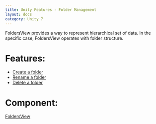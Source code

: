 ```yaml
---
title: Unity Features - Folder Management
layout: docs
category: Unity 7
---
```


FoldersView provides a way to represent hierarchical set of data. In the specific case, FoldersView operates with folder structure.

# Features: 

- [Create a folder](folder-management/create-folder.md)
- [Rename a folder](folder-management/rename-folder.md)
- [Delete a folder](folder-management/delete-folder.md)  

# Component: 

[FoldersView](../components/foldersView.md)
